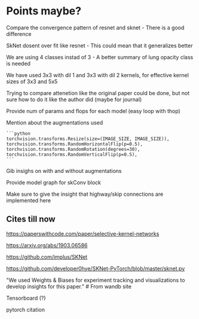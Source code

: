# Points maybe?

Compare the convergence pattern of resnet and sknet - There is a good difference

SkNet dosent over fit like resnet - This could mean that it generalizes better

We are using 4 classes instad of 3 - A better summary of lung opacity class is needed

We have used 3x3 with dil 1 and 3x3 with dil 2 kernels, for effective kernel sizes of 3x3 and 5x5

Trying to compare attenetion like the original paper could be done, but not sure how to do it like the author did (maybe for journal)

Provide num of params and flops for each model (easy loop with thop)

Mention about the augmentations used

    ```python
    torchvision.transforms.Resize(size=(IMAGE_SIZE, IMAGE_SIZE)),
    torchvision.transforms.RandomHorizontalFlip(p=0.5),
    torchvision.transforms.RandomRotation(degrees=30),
    torchvision.transforms.RandomVerticalFlip(p=0.5),
    ```

Gib insighs on with and without augmentations

Provide model graph for skConv block

Make sure to give the insight that highway/skip connections are implemented here

## Cites till now

<https://paperswithcode.com/paper/selective-kernel-networks>

<https://arxiv.org/abs/1903.06586>

<https://github.com/implus/SKNet>

<https://github.com/developer0hye/SKNet-PyTorch/blob/master/sknet.py>

"We used Weights & Biases for experiment tracking and visualizations to develop insights for this paper."  # From wandb site

Tensorboard (?)

pytorch citation
